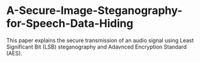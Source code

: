 # A-Secure-Image-Steganography-for-Speech-Data-Hiding
This paper explains the secure transmission of an audio signal using Least Significant Bit (LSB) steganography and Adavnced Encryption Standard (AES).
